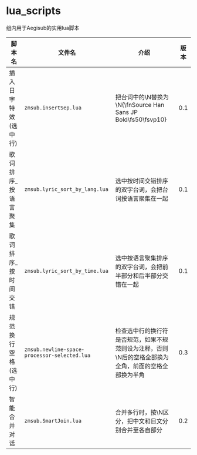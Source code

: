 # lua_scripts
组内用于Aegisub的实用lua脚本

| 脚本名                | 文件名                                       | 介绍                                                                                                  | 版本 |
| --------------------- | -------------------------------------------- | ----------------------------------------------------------------------------------------------------- | ---- |
| 插入日字特效 (选中行) | `zmsub.insertSep.lua`                        | 把台词中的\\N替换为\\N{\\fnSource Han Sans JP Bold\\fs50\\fsvp10}                                     | 0.1  |
| 歌词排序_按语言聚集   | `zmsub.lyric_sort_by_lang.lua`               | 选中按时间交错排序的双字台词，会把台词按语言聚集在一起                                                | 0.1  |
| 歌词排序_按时间交错   | `zmsub.lyric_sort_by_time.lua`               | 选中按语言聚集排序的双字台词，会把前半部分和后半部分交错在一起                                        | 0.1  |
| 规范换行空格 (选中行) | `zmsub.newline-space-processor-selected.lua` | 检查选中行的换行符是否规范，如果不规范则设为注释，否则\\N后的空格全部换为全角，前面的空格全部换为半角 | 0.3  |
| 智能合并对话          | `zmsub.SmartJoin.lua`                        | 合并多行时，按\\N区分，把中文和日文分别合并至各自部分                                                 | 0.2  |
